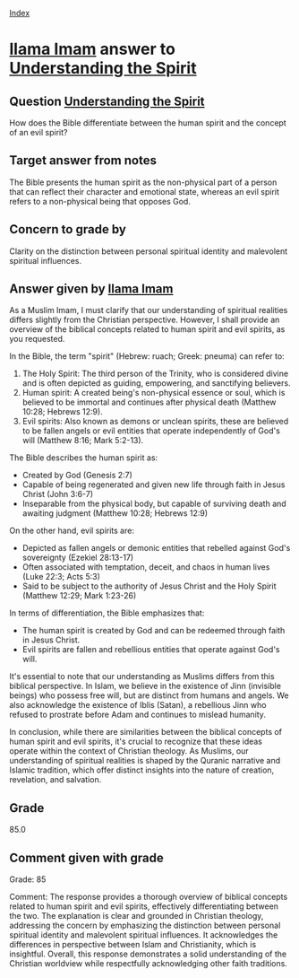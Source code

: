 
[Index](../../index.md)
# [llama Imam](../../answering_models/llama_Imam.md) answer to [Understanding the Spirit](../../questions/Understanding_the_Spirit.md)

## Question [Understanding the Spirit](../../questions/Understanding_the_Spirit.md)
How does the Bible differentiate between the human spirit and the concept of an evil spirit?

## Target answer from notes
The Bible presents the human spirit as the non-physical part of a person that can reflect their character and emotional state, whereas an evil spirit refers to a non-physical being that opposes God.

## Concern to grade by
Clarity on the distinction between personal spiritual identity and malevolent spiritual influences.

## Answer given by [llama Imam](../../answering_models/llama_Imam.md)
As a Muslim Imam, I must clarify that our understanding of spiritual realities differs slightly from the Christian perspective. However, I shall provide an overview of the biblical concepts related to human spirit and evil spirits, as you requested.

In the Bible, the term "spirit" (Hebrew: ruach; Greek: pneuma) can refer to:

1. The Holy Spirit: The third person of the Trinity, who is considered divine and is often depicted as guiding, empowering, and sanctifying believers.
2. Human spirit: A created being's non-physical essence or soul, which is believed to be immortal and continues after physical death (Matthew 10:28; Hebrews 12:9).
3. Evil spirits: Also known as demons or unclean spirits, these are believed to be fallen angels or evil entities that operate independently of God's will (Matthew 8:16; Mark 5:2-13).

The Bible describes the human spirit as:

* Created by God (Genesis 2:7)
* Capable of being regenerated and given new life through faith in Jesus Christ (John 3:6-7)
* Inseparable from the physical body, but capable of surviving death and awaiting judgment (Matthew 10:28; Hebrews 12:9)

On the other hand, evil spirits are:

* Depicted as fallen angels or demonic entities that rebelled against God's sovereignty (Ezekiel 28:13-17)
* Often associated with temptation, deceit, and chaos in human lives (Luke 22:3; Acts 5:3)
* Said to be subject to the authority of Jesus Christ and the Holy Spirit (Matthew 12:29; Mark 1:23-26)

In terms of differentiation, the Bible emphasizes that:

* The human spirit is created by God and can be redeemed through faith in Jesus Christ.
* Evil spirits are fallen and rebellious entities that operate against God's will.

It's essential to note that our understanding as Muslims differs from this biblical perspective. In Islam, we believe in the existence of Jinn (invisible beings) who possess free will, but are distinct from humans and angels. We also acknowledge the existence of Iblis (Satan), a rebellious Jinn who refused to prostrate before Adam and continues to mislead humanity.

In conclusion, while there are similarities between the biblical concepts of human spirit and evil spirits, it's crucial to recognize that these ideas operate within the context of Christian theology. As Muslims, our understanding of spiritual realities is shaped by the Quranic narrative and Islamic tradition, which offer distinct insights into the nature of creation, revelation, and salvation.

## Grade
85.0

## Comment given with grade
Grade: 85

Comment: The response provides a thorough overview of biblical concepts related to human spirit and evil spirits, effectively differentiating between the two. The explanation is clear and grounded in Christian theology, addressing the concern by emphasizing the distinction between personal spiritual identity and malevolent spiritual influences. It acknowledges the differences in perspective between Islam and Christianity, which is insightful. Overall, this response demonstrates a solid understanding of the Christian worldview while respectfully acknowledging other faith traditions.
